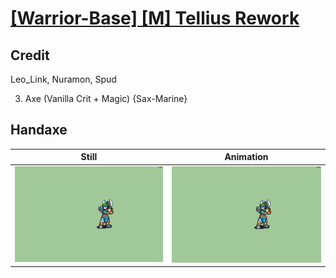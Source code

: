 # [\[Warrior-Base\] \[M\] Tellius Rework](../)

## Credit

Leo_Link, Nuramon, Spud

3. Axe (Vanilla Crit + Magic) {Sax-Marine}
	
## Handaxe

| Still | Animation |
| :---: | :-------: |
| ![Handaxe still](./Handaxe_000.png) | ![Handaxe animation](./Handaxe.gif) |
